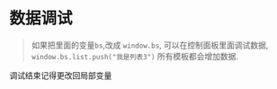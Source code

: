 
# 数据调试

> 如果把里面的变量`bs`,改成 `window.bs`, 可以在控制面板里面调试数据, `window.bs.list.push("我是列表3")` 所有模板都会增加数据.

调试结束记得更改回局部变量